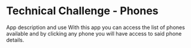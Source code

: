 # Technical Challenge - Phones

App description and use
With this app you can access the list of phones available and by clicking any phone you will have access to said phone details.
